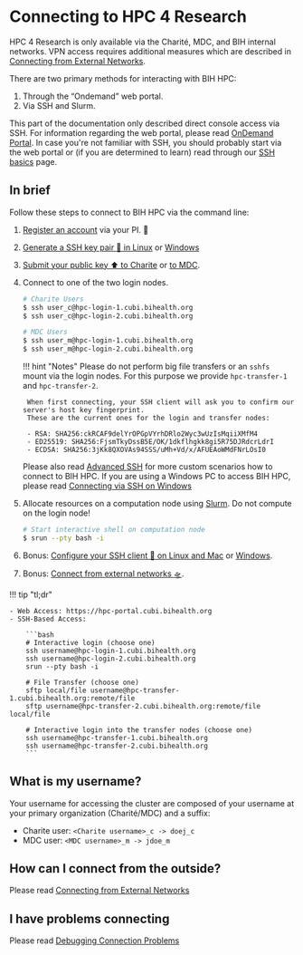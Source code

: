 # Connecting to HPC 4 Research
HPC 4 Research is only available via the Charité, MDC, and BIH internal networks.
VPN access requires additional measures which are described in [Connecting from External Networks](./from-external.md).

There are two primary methods for interacting with BIH HPC:

1. Through the “Ondemand” web portal.
2. Via SSH and Slurm.

This part of the documentation only described direct console access via SSH.
For information regarding the web portal, please read [OnDemand Portal](../ondemand/overview.md).
In case you're not familiar with SSH, you should probably start via the web portal or (if you are determined to learn) read through our [SSH basics](ssh-basics.md) page.

## In brief
Follow these steps to connect to BIH HPC via the command line:

1. [Register an account](../admin/getting-access.md) via your PI. :memo: 
2. [Generate a SSH key pair :key: in Linux](generate-key/unix.md) or [Windows](generate-key/windows.md)
3. [Submit your public key :arrow_up: to Charite](submit-key/charite.md) or [to MDC](submit-key/mdc.md).
4. Connect to one of the two login nodes.
    
    ```bash
    # Charite Users
    $ ssh user_c@hpc-login-1.cubi.bihealth.org
    $ ssh user_c@hpc-login-2.cubi.bihealth.org

    # MDC Users
    $ ssh user_m@hpc-login-1.cubi.bihealth.org
    $ ssh user_m@hpc-login-2.cubi.bihealth.org
    ```

    !!! hint "Notes"
        Please do not perform big file transfers or an `sshfs` mount via the login nodes.
        For this purpose we provide `hpc-transfer-1` and `hpc-transfer-2`.

        When first connecting, your SSH client will ask you to confirm our server's host key fingerprint.
        These are the current ones for the login and transfer nodes:

        - RSA: SHA256:ckRCAF9delYrOPGpVYrhDRlo2Wyc3wUzIsMqiiXMfM4
        - ED25519: SHA256:FjsmTkyDssB5E/OK/1dkflhgkk8gi5R75DJRdcrLdrI 
        - ECDSA: SHA256:3jKk8QXOVAs94SSS/uMh+Vd/x/AFUEAoWMdFNrLOsI0

    Please also read [Advanced SSH](./advanced-ssh/overview.md) for more custom scenarios how to connect to BIH HPC.
    If you are using a Windows PC to access BIH HPC, please read [Connecting via SSH on Windows](./connecting-windows.md)

5. Allocate resources on a computation node using [Slurm](../slurm/overview.md). Do not compute on the login node!

    ```bash
    # Start interactive shell on computation node
    $ srun --pty bash -i
    ```

6. Bonus: [Configure your SSH client :wrench: on Linux and Mac](advanced-ssh/unix.md) or [Windows](advanced-ssh/windows.md).
7. Bonus: [Connect from external networks :flying_saucer:](./from-external.md).

!!! tip "tl;dr"

    - Web Access: https://hpc-portal.cubi.bihealth.org
    - SSH-Based Access:

        ```bash
        # Interactive login (choose one)
        ssh username@hpc-login-1.cubi.bihealth.org
        ssh username@hpc-login-2.cubi.bihealth.org
        srun --pty bash -i

        # File Transfer (choose one)
        sftp local/file username@hpc-transfer-1.cubi.bihealth.org:remote/file
        sftp username@hpc-transfer-2.cubi.bihealth.org:remote/file local/file

        # Interactive login into the transfer nodes (choose one)
        ssh username@hpc-transfer-1.cubi.bihealth.org
        ssh username@hpc-transfer-2.cubi.bihealth.org
        ```

## What is my username?
Your username for accessing the cluster are composed of your username at your primary organization (Charité/MDC) and a suffix:

- Charite user: `<Charite username>_c -> doej_c`
- MDC user: `<MDC username>_m -> jdoe_m`

## How can I connect from the outside?
Please read [Connecting from External Networks](./from-external.md)

## I have problems connecting
Please read [Debugging Connection Problems](./connection-problems.md)
